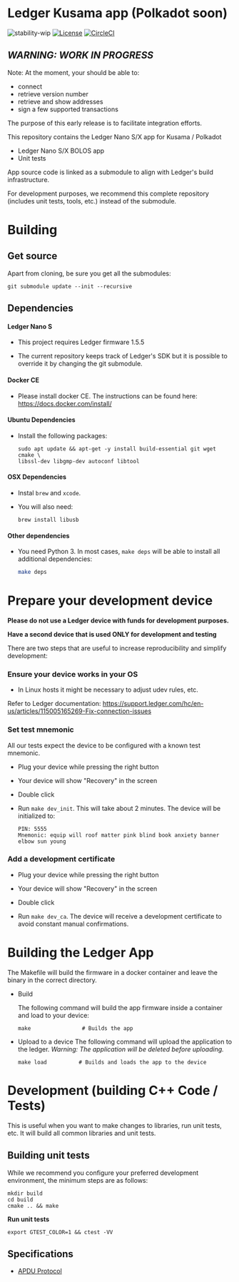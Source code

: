 # Ledger Kusama app (Polkadot soon)
![stability-wip](https://img.shields.io/badge/stability-work_in_progress-lightgrey.svg)
[![License](https://img.shields.io/badge/License-Apache%202.0-blue.svg)](https://opensource.org/licenses/Apache-2.0)
[![CircleCI](https://circleci.com/gh/ZondaX/ledger-polkadot.svg?style=shield)](https://circleci.com/gh/ZondaX/ledger-polkadot)

## *WARNING: WORK IN PROGRESS*
Note: At the moment, your should be able to:
- connect
- retrieve version number
- retrieve and show addresses
- sign a few supported transactions

The purpose of this early release is to facilitate integration efforts.
 
This repository contains the Ledger Nano S/X app for Kusama / Polkadot

- Ledger Nano S/X BOLOS app
- Unit tests

App source code is linked as a submodule to align with Ledger's build infrastructure.

For development purposes, we recommend this complete repository (includes unit tests, tools, etc.) instead of the submodule.

# Building

## Get source
Apart from cloning, be sure you get all the submodules:
```
git submodule update --init --recursive
```

## Dependencies

#### Ledger Nano S

- This project requires Ledger firmware 1.5.5 

- The current repository keeps track of Ledger's SDK but it is possible to override it by changing the git submodule.

#### Docker CE

- Please install docker CE. The instructions can be found here: https://docs.docker.com/install/

#### Ubuntu Dependencies
- Install the following packages:
   ```
   sudo apt update && apt-get -y install build-essential git wget cmake \ 
  libssl-dev libgmp-dev autoconf libtool
   ```

#### OSX Dependencies
- Instal `brew` and `xcode`.

- You will also need:

   ```
   brew install libusb
   ```

#### Other dependencies

- You need Python 3. In most cases, `make deps` will be able to install all additional dependencies:

   ```bash
   make deps
   ```

# Prepare your development device

   **Please do not use a Ledger device with funds for development purposes.** 
   
   **Have a second device that is used ONLY for development and testing**

   There are two steps that are useful to increase reproducibility and simplify development:

### Ensure your device works in your OS
- In Linux hosts it might be necessary to adjust udev rules, etc. 

Refer to Ledger documentation: https://support.ledger.com/hc/en-us/articles/115005165269-Fix-connection-issues

### Set test mnemonic

All our tests expect the device to be configured with a known test mnemonic.

- Plug your device while pressing the right button

- Your device will show "Recovery" in the screen

- Double click

- Run `make dev_init`. This will take about 2 minutes. The device will be initialized to:

   ```
   PIN: 5555 
   Mnemonic: equip will roof matter pink blind book anxiety banner elbow sun young
   ```

### Add a development certificate

- Plug your device while pressing the right button

- Your device will show "Recovery" in the screen

- Double click

- Run `make dev_ca`. The device will receive a development certificate to avoid constant manual confirmations.   


# Building the Ledger App

The Makefile will build the firmware in a docker container and leave the binary in the correct directory.

- Build

   The following command will build the app firmware inside a container and load to your device:
   ```
   make                # Builds the app
   ```

- Upload to a device
   The following command will upload the application to the ledger. _Warning: The application will be deleted before uploading._
   ```
   make load          # Builds and loads the app to the device
   ```

# Development (building C++ Code / Tests)

This is useful when you want to make changes to libraries, run unit tests, etc. It will build all common libraries and unit tests.

## Building unit tests
While we recommend you configure your preferred development environment, the minimum steps are as follows: 

   ```
   mkdir build
   cd build
   cmake .. && make
   ```
   **Run unit tests**
   ```
   export GTEST_COLOR=1 && ctest -VV
   ```

## Specifications

- [APDU Protocol](https://github.com/zondax/ledger-polkadot-app/tree/master/docs/APDUSPEC.md)

